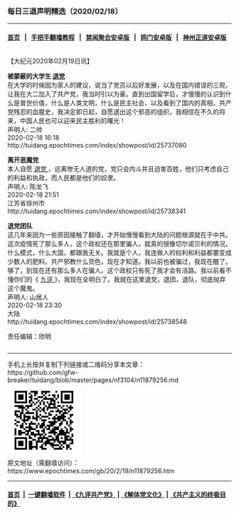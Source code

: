 ### 每日三退声明精选（2020/02/18）
------------------------

#### [首页](https://github.com/gfw-breaker/banned-news1/blob/master/README.md) &nbsp;&nbsp;|&nbsp;&nbsp; [手把手翻墙教程](https://github.com/gfw-breaker/guides/wiki) &nbsp;&nbsp;|&nbsp;&nbsp; [禁闻聚合安卓版](https://github.com/gfw-breaker/bn-android) &nbsp;&nbsp;|&nbsp;&nbsp; [网门安卓版](https://github.com/oGate2/oGate) &nbsp;&nbsp;|&nbsp;&nbsp; [神州正道安卓版](https://github.com/SzzdOgate/update) 



<div class="column" id="artbody" itemprop="articleBody">
 <!-- article content begin -->
 <p>
  【大纪元2020年02月19日讯】
 </p>
 <p>
  <strong>
   被蒙蔽的大学生
   <a href="https://www.epochtimes.com/gb/tag/%E9%80%80%E5%85%9A.html">
    退党
   </a>
  </strong>
  <br/>
  在大学的时候因为家人的建议，说当了党员以后好发展，以及在国内错误的三观，让我在大二加入了共产党，我当时引以为豪。直到出国留学后，才慢慢的认识到什么是普世价值，什么是人类文明，什么是民主社会，以及看到了国内的真相，共产党残忍的血腥史，我决定即日起，自愿退出这个邪恶的组织，我相信在不久的将来，中国人民也可以迎来民主胜利的曙光！
  <br/>
  声明人: 二帅
  <br/>
  2020-02-18 16:18
  <br/>
  http://tuidang.epochtimes.com/index/showpost/id/25737080
 </p>
 <p>
  <strong>
   离开恶魔党
  </strong>
  <br/>
  本人自愿
  <a href="https://www.epochtimes.com/gb/tag/%E9%80%80%E5%85%9A.html">
   退党
  </a>
  ，远离惨无人道的党，党只会内斗并且迫害百姓，他们只考虑自己的利益和执政，而人民都是他们的奴隶。
  <br/>
  声明人: 陈龙飞
  <br/>
  2020-02-18 21:51
  <br/>
  江苏省徐州市
  <br/>
  http://tuidang.epochtimes.com/index/showpost/id/25738341
 </p>
 <p>
  <strong>
   退党团队
  </strong>
  <br/>
  这几年来因为一些原因接触了翻墙，才开始慢慢看到大陆的问题根源就在于中共。这次疫情死了那么多人，这个政权还在那里骗人，就真的很像切尔诺贝利的情况。什么模式，什么大国，都跟我无关。我就是个人，我连做人的权利和利益都要变成少数人的肥料。共产邪教什么货色，现在才知道。我以前也被骗过，我现在醒了。够了，到现在还有那么多人在骗人。这个政权只有死了我才会有活路。我以前看不懂你们的《
  <a href="https://www.epochtimes.com/gb/tag/%E4%B9%9D%E8%AF%84.html">
   九评
  </a>
  》，我现在全明白了。我就在这里退党，退团，退队，彻底抛弃这个魔鬼。
  <br/>
  声明人: 山居人
  <br/>
  2020-02-18 23:30
  <br/>
  大陆
  <br/>
  http://tuidang.epochtimes.com/index/showpost/id/25738548
 </p>
 <p>
  责任编辑：欣明
 </p>
 <!-- article content end -->
 <div id="below_article_ad">
  <div id="below_article_ad_inner">
  </div>
 </div>
</div>

<hr/>
手机上长按并复制下列链接或二维码分享本文章：<br/>
https://github.com/gfw-breaker/tuidang/blob/master/pages/nf3104/n11879256.md <br/>
<a href='https://github.com/gfw-breaker/tuidang/blob/master/pages/nf3104/n11879256.md'><img src='https://github.com/gfw-breaker/tuidang/blob/master/pages/nf3104/n11879256.md.png'/></a> <br/>
原文地址（需翻墙访问）：https://www.epochtimes.com/gb/20/2/19/n11879256.htm


------------------------
#### [首页](https://github.com/gfw-breaker/banned-news/blob/master/README.md) &nbsp;|&nbsp; [一键翻墙软件](https://github.com/gfw-breaker/nogfw/blob/master/README.md) &nbsp;| [《九评共产党》](https://github.com/gfw-breaker/9ping.md/blob/master/README.md#九评之一评共产党是什么) | [《解体党文化》](https://github.com/gfw-breaker/jtdwh.md/blob/master/README.md) | [《共产主义的终极目的》](https://github.com/gfw-breaker/gczydzjmd.md/blob/master/README.md)


<img src='http://gfw-breaker.win/tuidang/pages/nf3104/n11879256.md' width='0px' height='0px'/>